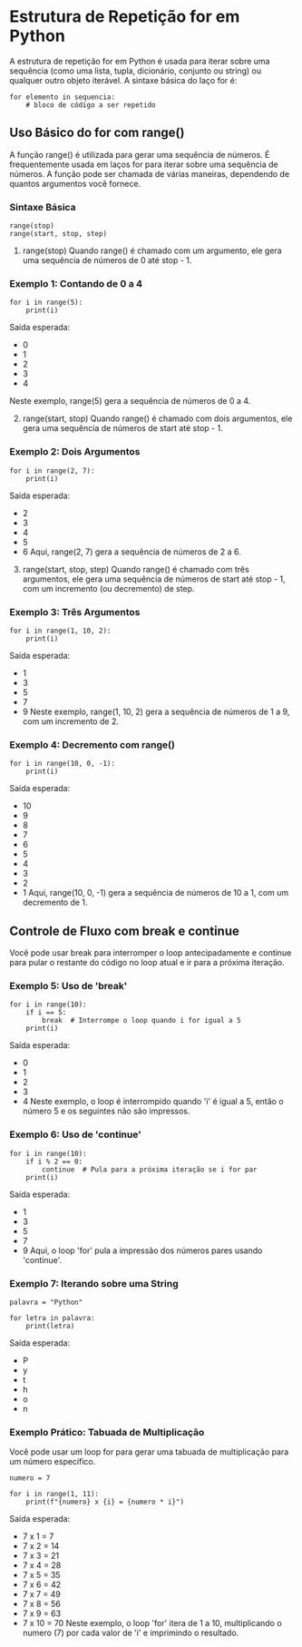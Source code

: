 # Estrutura de Repetição for em Python
A estrutura de repetição for em Python é usada para iterar sobre uma sequência (como uma lista, tupla, dicionário, conjunto ou string) ou qualquer outro objeto iterável. A sintaxe básica do laço for é:
```
for elemento in sequencia:
    # bloco de código a ser repetido
```

## Uso Básico do for com range()
A função range() é utilizada para gerar uma sequência de números. É frequentemente usada em laços for para iterar sobre uma sequência de números. A função pode ser chamada de várias maneiras, dependendo de quantos argumentos você fornece.

### Sintaxe Básica
```
range(stop)
range(start, stop, step)
```

1. range(stop)
Quando range() é chamado com um argumento, ele gera uma sequência de números de 0 até stop - 1.

### Exemplo 1: Contando de 0 a 4
```
for i in range(5):
    print(i)
```
Saída esperada:
- 0
- 1
- 2
- 3
- 4

Neste exemplo, range(5) gera a sequência de números de 0 a 4.

2. range(start, stop)
Quando range() é chamado com dois argumentos, ele gera uma sequência de números de start até stop - 1.

### Exemplo 2: Dois Argumentos
```
for i in range(2, 7):
    print(i)
```
Saída esperada:
- 2
- 3
- 4
- 5
- 6
Aqui, range(2, 7) gera a sequência de números de 2 a 6.

3. range(start, stop, step)
Quando range() é chamado com três argumentos, ele gera uma sequência de números de start até stop - 1, com um incremento (ou decremento) de step.

### Exemplo 3: Três Argumentos
```
for i in range(1, 10, 2):
    print(i)
```
Saída esperada:
- 1
- 3
- 5
- 7
- 9
Neste exemplo, range(1, 10, 2) gera a sequência de números de 1 a 9, com um incremento de 2.

### Exemplo 4: Decremento com range()
```
for i in range(10, 0, -1):
    print(i)
```
Saída esperada:
- 10
- 9
- 8
- 7
- 6
- 5
- 4
- 3
- 2
- 1
Aqui, range(10, 0, -1) gera a sequência de números de 10 a 1, com um decremento de 1.

## Controle de Fluxo com break e continue
Você pode usar break para interromper o loop antecipadamente e continue para pular o restante do código no loop atual e ir para a próxima iteração.

### Exemplo 5: Uso de 'break'
```
for i in range(10):
    if i == 5:
        break  # Interrompe o loop quando i for igual a 5
    print(i)
```
Saída esperada:
- 0
- 1
- 2
- 3
- 4
Neste exemplo, o loop é interrompido quando 'i' é igual a 5, então o número 5 e os seguintes não são impressos.

### Exemplo 6: Uso de 'continue'
```
for i in range(10):
    if i % 2 == 0:
        continue  # Pula para a próxima iteração se i for par
    print(i)
```
Saída esperada:
- 1
- 3
- 5
- 7
- 9
Aqui, o loop 'for' pula a impressão dos números pares usando 'continue'.

### Exemplo 7: Iterando sobre uma String
```
palavra = "Python"

for letra in palavra:
    print(letra)
```
Saída esperada:
- P
- y
- t
- h
- o
- n

### Exemplo Prático: Tabuada de Multiplicação
Você pode usar um loop for para gerar uma tabuada de multiplicação para um número específico.
```
numero = 7

for i in range(1, 11):
    print(f"{numero} x {i} = {numero * i}")
```
Saída esperada:
- 7 x 1 = 7
- 7 x 2 = 14
- 7 x 3 = 21
- 7 x 4 = 28
- 7 x 5 = 35
- 7 x 6 = 42
- 7 x 7 = 49
- 7 x 8 = 56
- 7 x 9 = 63
- 7 x 10 = 70
Neste exemplo, o loop 'for' itera de 1 a 10, multiplicando o numero (7) por cada valor de 'i' e imprimindo o resultado.

